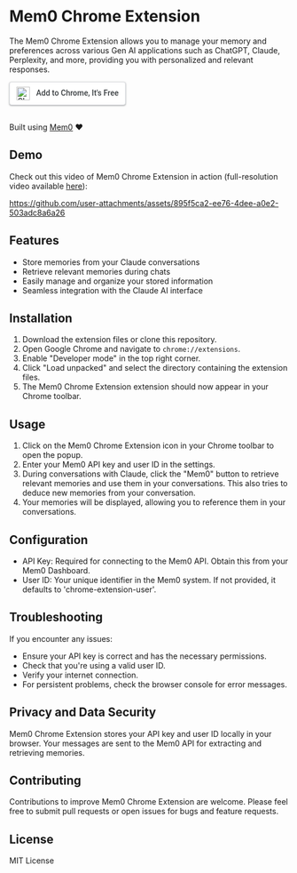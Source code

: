 # Mem0 Chrome Extension

The Mem0 Chrome Extension allows you to manage your memory and preferences across various Gen AI applications such as ChatGPT, Claude, Perplexity, and more, providing you with personalized and relevant responses.

<a href="https://chromewebstore.google.com/detail/claude-memory/onihkkbipkfeijkadecaafbgagkhglop?hl=en-GB&utm_source=ext_sidebar" style="display: inline-block; padding: 8px 12px; background-color: white; color: #3c4043; text-decoration: none; font-family: 'Roboto', Arial, sans-serif; font-size: 14px; font-weight: 500; border-radius: 4px; border: 1px solid #dadce0; box-shadow: 0 1px 2px rgba(60,64,67,0.3), 0 1px 3px 1px rgba(60,64,67,0.15);">
  <img src="https://www.google.com/chrome/static/images/chrome-logo.svg" alt="Chrome logo" style="height: 24px; vertical-align: middle; margin-right: 8px;">
  Add to Chrome, It's Free
</a>
<br>
<br>

Built using [Mem0](https://www.mem0.ai) ❤️


## Demo

Check out this video of Mem0 Chrome Extension in action (full-resolution video available [here](https://youtu.be/4iP_ADT9N3E)):

https://github.com/user-attachments/assets/895f5ca2-ee76-4dee-a0e2-503adc8a6a26

## Features

- Store memories from your Claude conversations
- Retrieve relevant memories during chats
- Easily manage and organize your stored information
- Seamless integration with the Claude AI interface

## Installation

1. Download the extension files or clone this repository.
2. Open Google Chrome and navigate to `chrome://extensions`.
3. Enable "Developer mode" in the top right corner.
4. Click "Load unpacked" and select the directory containing the extension files.
5. The Mem0 Chrome Extension extension should now appear in your Chrome toolbar.


## Usage

1. Click on the Mem0 Chrome Extension icon in your Chrome toolbar to open the popup.
2. Enter your Mem0 API key and user ID in the settings.
3. During conversations with Claude, click the "Mem0" button to retrieve relevant memories and use them in your conversations. This also tries to deduce new memories from your conversation.
4. Your memories will be displayed, allowing you to reference them in your conversations.

## Configuration

- API Key: Required for connecting to the Mem0 API. Obtain this from your Mem0 Dashboard.
- User ID: Your unique identifier in the Mem0 system. If not provided, it defaults to 'chrome-extension-user'.

## Troubleshooting

If you encounter any issues:

- Ensure your API key is correct and has the necessary permissions.
- Check that you're using a valid user ID.
- Verify your internet connection.
- For persistent problems, check the browser console for error messages.

## Privacy and Data Security

Mem0 Chrome Extension stores your API key and user ID locally in your browser. Your messages are sent to the Mem0 API for extracting and retrieving memories.

## Contributing

Contributions to improve Mem0 Chrome Extension are welcome. Please feel free to submit pull requests or open issues for bugs and feature requests.

## License
MIT License

